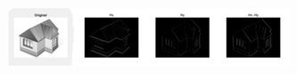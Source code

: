 <img src = "https://github.com/avi8rubin/Software-Projects/blob/master/Sobel%20Filter/sobel1.png?raw=true" />
